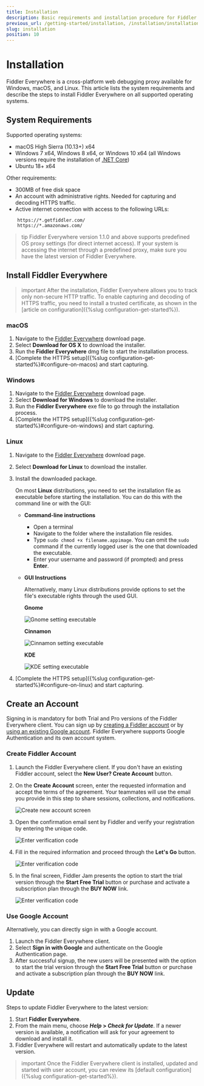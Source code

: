 ```yaml
---
title: Installation
description: Basic requirements and installation procedure for Fiddler Everywhere
previous_url: /getting-started/installation, /installation/installation-procedure
slug: installation
position: 10
---
```


# Installation

Fiddler Everywhere is a cross-platform web debugging proxy available for Windows, macOS, and Linux. This article lists the system requirements and describe the steps to install Fiddler Everywhere on all supported operating systems.

## System Requirements

Supported operating systems:

- macOS High Sierra (10.13+) x64
- Windows 7 x64, Windows 8 x64, or Windows 10 x64 (all Windows versions require the installation of [.NET Core](https://docs.microsoft.com/en-us/dotnet/core/install/windows#additional-deps))
- Ubuntu 18+ x64

Other requirements:

- 300MB of free disk space
- An account with administrative rights. Needed for capturing and decoding HTTPS traffic.
- Active internet connection with access to the following URLs:

```
    https://*.getfiddler.com/
    https://*.amazonaws.com/
```

>tip Fiddler Everywhere version 1.1.0 and above supports predefined OS proxy settings (for direct internet access). If your system is accessing the internet through a predefined proxy, make sure you have the latest version of Fiddler Everywhere.

## Install Fiddler Everywhere

>important After the installation, Fiddler Everywhere allows you to track only non-secure HTTP traffic. To enable capturing and decoding of HTTPS traffic, you need to install a trusted certificate, as shown in the [article on configuration]({%slug configuration-get-started%}).

### macOS

1. Navigate to the [Fiddler Everywhere](https://www.telerik.com/download/fiddler-everywhere) download page.
1. Select **Download for OS X** to download the installer.
1. Run the **Fiddler Everywhere** dmg file to start the installation process.
1. [Complete the HTTPS setup]({%slug configuration-get-started%}#configure-on-macos) and start capturing.

### Windows

1. Navigate to the [Fiddler Everywhere](https://www.telerik.com/download/fiddler-everywhere) download page.
1. Select **Download for Windows** to download the installer.
1. Run the **Fiddler Everywhere** exe file to go through the installation process.
1. [Complete the HTTPS setup]({%slug configuration-get-started%}#configure-on-windows) and start capturing.

### Linux

1. Navigate to the [Fiddler Everywhere](https://www.telerik.com/download/fiddler-everywhere) download page.
1. Select **Download for Linux** to download the installer.
1. Install the downloaded package.

    On most **Linux** distributions, you need to set the installation file as executable before starting the installation. You can do this with the command line or with the GUI:

    - **Command-line instructions**

        - Open a terminal
        - Navigate to the folder where the installation file resides.
        - Type `sudo chmod +x filename.appimage`. You can omit the `sudo` command if the currently logged user is the one that downloaded the executable.
        - Enter your username and password (if prompted) and press **Enter**.

    - **GUI Instructions**

        Alternatively, many Linux distributions provide options to set the file's executable rights through the used GUI.

        **Gnome**

        ![Gnome setting executable](../images/installation/exec-gnome.jpg)

        **Cinnamon**

        ![Cinnamon setting executable](../images/installation/exec-cinnamon.jpg)

        **KDE**

        ![KDE setting executable](../images/installation/exec-kde.jpg)

1. [Complete the HTTPS setup]({%slug configuration-get-started%}#configure-on-linux) and start capturing.

## Create an Account

Signing in is mandatory for both Trial and Pro versions of the Fiddler Everywhere client. You can sign up by [creating a Fiddler account](#create-fiddler-account) or by [using an existing Google account](#use-google-account). Fiddler Everywhere supports Google Authentication and its own account system.

### Create Fiddler Account

1. Launch the Fiddler Everywhere client. If you don't have an existing Fiddler account, select the **New User? Create Account** button.
1. On the **Create Account** screen, enter the requested information and accept the terms of the agreement. Your teammates will use the email you provide in this step to share sessions, collections, and notifications. 

    ![Create new account screen](../images/login/create-acc-screen.png)
1. Open the confirmation email sent by Fiddler and verify your registration by entering the unique code.

    ![Enter verification code](../images/login/create-acc-screen-code-confirmation.png)
1. Fill in the required information and proceed through the **Let's Go** button.

    ![Enter verification code](../images/login/create-acc-screen-basic-info.png)
1. In the final screen, Fiddler Jam presents the option to start the trial version through the **Start Free Trial** button or purchase and activate a subscription plan through the **BUY NOW** link.

    ![Enter verification code](../images/login/create-acc-screen-free-trial.png)

### Use Google Account

Alternatively, you can directly sign in with a Google account.

1. Launch the Fiddler Everywhere client. 
1. Select **Sign in with Google** and authenticate on the Google Authentication page. 
1. After successful signup, the new users will be presented with the option to start the trial version through the **Start Free Trial** button or purchase and activate a subscription plan through the **BUY NOW** link.

## Update

Steps to update Fiddler Everywhere to the latest version:

1. Start __Fiddler Everywhere__.
1. From the main menu, choose **_Help_ > _Check for Update_**. If a newer version is available, a notification will ask for your agreement to download and install it.
1. Fiddler Everywhere will restart and automatically update to the latest version.

>important Once the Fiddler Everywhere client is installed, updated and started with user account, you can review its [default configuration]({%slug configuration-get-started%}).
